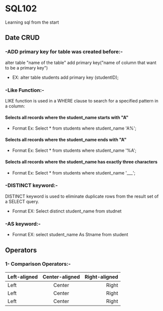 # SQL102
Learning sql from the start 

## Date CRUD
### -ADD primary key for table was created before:-
alter table "name of the table" add primary key("name of column that want to be a primary key")
- EX: alter table students add primary key (studentID);

### -Like Function:-
LIKE function is used in a WHERE clause to search for a specified pattern in a column:
#### Selects all records where the student_name starts with "A"
- Format Ex: Select * from students where student_name 'A%';
#### Selects all records where the student_name ends with "A"
- Format Ex: Select * from students where student_name '%A';
#### Selects all records where the student_name has exactly three characters
- Format Ex: Select * from students where student_name '___';

### -DISTINCT keyword:-
DISTINCT keyword is used to eliminate duplicate rows from the result set of a SELECT query.
- Format EX: Select distinct student_name from studnet
### -AS keyword:-
- Format EX: select student_name As Stname from student

## Operators 
### 1- Comparison Operators:-
| Left-aligned    | Center-aligned  | Right-aligned   |
| :--------------  | :--------------: | --------------: |
| Left            | Center          | Right           |
| Left            | Center          | Right           |
| Left            | Center          | Right           |




